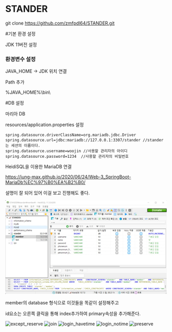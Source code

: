 # STANDER

git clone https://github.com/zmfpdl64/STANDER.git

#기본 환경 설정

JDK 11버전 설정

<h3>환경변수 설정</h3>

JAVA_HOME -> JDK 위치 연결

Path 추가

%JAVA_HOME%\bin\

#DB 설정

마리아 DB

resources/application.properties 설정

    spring.datasource.driverClassName=org.mariadb.jdbc.Driver
    spring.datasource.url=jdbc:mariadb://127.0.0.1:3307/stander //stander는 세션의 이름이다.
    spring.datasource.username=woojin //사용할 관리자의 아이디
    spring.datasource.password=1234  //사용할 관리자의 비밀번호 

HeidiSQL을 이용한 MariaDB 연결

https://jung-max.github.io/2020/06/24/Web-3_SpringBoot-MariaDb%EC%97%B0%EA%B2%B0/

설명이 잘 되어 있어 이걸 보고 진행해도 좋다.

<img src="img/database.jpg">

member의 database 형식으로 이것들을 똑같이 설정해주고 

id요소는 오른쪽 클릭을 통해 index추가하여 primary속성을 추가해준다.

![except_reserve](https://user-images.githubusercontent.com/69797420/170821103-3b416e1c-265d-425d-af32-cf8c566bbe96.gif)
![join](https://user-images.githubusercontent.com/69797420/170821105-ac4451cd-bbc1-42ca-a916-48cc8a11fc67.gif)
![login_havetime](https://user-images.githubusercontent.com/69797420/170821107-2121278b-b9ab-4bad-905a-4b22d21d9d32.gif)
![login_notime](https://user-images.githubusercontent.com/69797420/170821109-4c2132aa-c9da-4800-842c-78a116d5306e.gif)
![preserve](https://user-images.githubusercontent.com/69797420/170821111-60f42a37-bc4b-45e1-b04c-514631de6b8f.gif)



